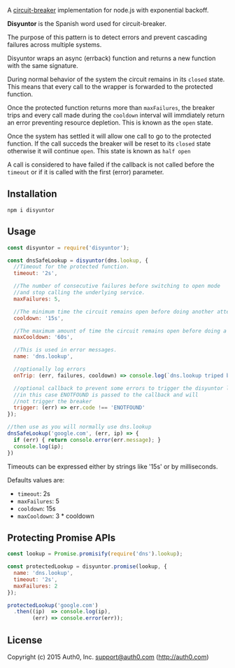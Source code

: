A [circuit-breaker](http://martinfowler.com/bliki/CircuitBreaker.html) implementation for node.js with exponential backoff.

**Disyuntor** is the Spanish word used for circuit-breaker.

The purpose of this pattern is to detect errors and prevent cascading failures across multiple systems.

Disyuntor wraps an async (errback) function and returns a new function with the same signature.

During normal behavior of the system the circuit remains in its `closed` state. This means that every call to the wrapper is forwarded to the protected function.

Once the protected function returns more than `maxFailures`, the breaker trips and every call made during the `cooldown` interval will immdiately return an error preventing resource depletion. This is known as the `open` state.

Once the system has settled it will allow one call to go to the protected function. If the call succeds the breaker will be reset to its `closed` state otherwise it will continue `open`. This state is known as `half open`

A call is considered to have failed if the callback is not called before the `timeout` or if it is called with the first (error) parameter.

## Installation

```
npm i disyuntor
```

## Usage

```javascript
const disyuntor = require('disyuntor');

const dnsSafeLookup = disyuntor(dns.lookup, {
  //Timeout for the protected function.
  timeout: '2s',

  //The number of consecutive failures before switching to open mode
  //and stop calling the underlying service.
  maxFailures: 5,

  //The minimum time the circuit remains open before doing another attempt.
  cooldown: '15s',

  //The maximum amount of time the circuit remains open before doing a new attempt.
  maxCooldown: '60s',

  //This is used in error messages.
  name: 'dns.lookup',

  //optionally log errors
  onTrip: (err, failures, cooldown) => console.log(`dns.lookup triped because it failed ${failures} times. Last error was ${err.message}! There will be no more attempts for ${cooldown}ms.`),

  //optional callback to prevent some errors to trigger the disyuntor logic
  //in this case ENOTFOUND is passed to the callback and will
  //not trigger the breaker
  trigger: (err) => err.code !== 'ENOTFOUND'
});

//then use as you will normally use dns.lookup
dnsSafeLookup('google.com', (err, ip) => {
  if (err) { return console.error(err.message); }
  console.log(ip);
})
```

Timeouts can be expressed either by strings like '15s' or by milliseconds.

Defaults values are:

- `timeout`: 2s
- `maxFailures`: 5
- `cooldown`: 15s
- `maxCooldown`: 3 * cooldown


## Protecting Promise APIs

```javascript
const lookup = Promise.promisify(require('dns').lookup);

const protectedLookup = disyuntor.promise(lookup, {
  name: 'dns.lookup',
  timeout: '2s',
  maxFailures: 2
});

protectedLookup('google.com')
  .then((ip)  => console.log(ip),
        (err) => console.error(err));
```

## License

Copyright (c) 2015 Auth0, Inc. <support@auth0.com> (http://auth0.com)

